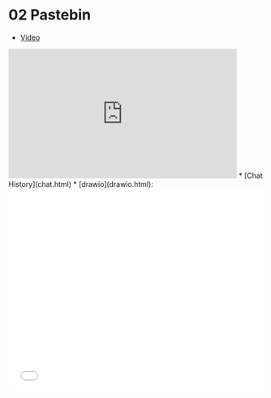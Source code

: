 # 02 Pastebin

* [Video](https://youtu.be/NCov8xpE16s)
<iframe width="450" height="255" src="https://www.youtube.com/embed/NCov8xpE16s" title="YouTube video player" frameborder="0" ></iframe>
* [Chat History](chat.html)
* [drawio](drawio.html):
<iframe src="drawio.html" width="100%" height="400px" frameborder="0" style="background-color: white;"></iframe>
